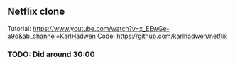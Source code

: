 ## Netflix clone

Tutorial: https://www.youtube.com/watch?v=x_EEwGe-a9o&ab_channel=KarlHadwen
Code: https://github.com/karlhadwen/netflix

### TODO: Did around 30:00
